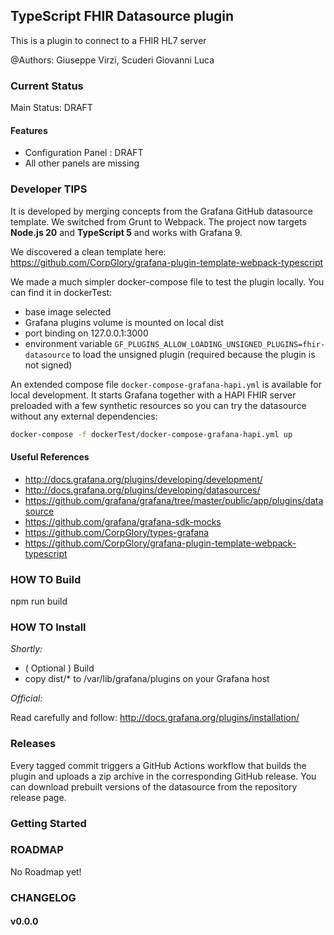 ## TypeScript FHIR Datasource plugin

This is a plugin to connect to a FHIR HL7 server 

@Authors: Giuseppe Virzì, Scuderi Giovanni Luca

### Current Status

Main Status: DRAFT

#### Features

- Configuration Panel : DRAFT
- All other panels are missing

### Developer TIPS

It is developed by merging concepts from the Grafana GitHub datasource template.
We switched from Grunt to Webpack.
The project now targets **Node.js 20** and **TypeScript 5** and works with Grafana 9.

We discovered a clean template here: 
https://github.com/CorpGlory/grafana-plugin-template-webpack-typescript

We made a much simpler docker-compose file to test the plugin locally.
You can find it in dockerTest:
- base image selected
- Grafana plugins volume is mounted on local dist
- port binding on 127.0.0.1:3000
- environment variable `GF_PLUGINS_ALLOW_LOADING_UNSIGNED_PLUGINS=fhir-datasource` to load the unsigned plugin
   (required because the plugin is not signed)

An extended compose file `docker-compose-grafana-hapi.yml` is available
for local development. It starts Grafana together with a HAPI FHIR server
preloaded with a few synthetic resources so you can try the datasource
without any external dependencies:

```bash
docker-compose -f dockerTest/docker-compose-grafana-hapi.yml up
```

#### Useful References
 
 - http://docs.grafana.org/plugins/developing/development/
 - http://docs.grafana.org/plugins/developing/datasources/
 - https://github.com/grafana/grafana/tree/master/public/app/plugins/datasource
 - https://github.com/grafana/grafana-sdk-mocks
 - https://github.com/CorpGlory/types-grafana
 - https://github.com/CorpGlory/grafana-plugin-template-webpack-typescript

### HOW TO Build

npm run build

### HOW TO Install

*Shortly:*

 * ( Optional ) Build 
 * copy dist/* to /var/lib/grafana/plugins on your Grafana host

*Official:*

Read carefully and follow:
http://docs.grafana.org/plugins/installation/

### Releases

Every tagged commit triggers a GitHub Actions workflow that builds the plugin
and uploads a zip archive in the corresponding GitHub release. You can download
prebuilt versions of the datasource from the repository release page.

### Getting Started


### ROADMAP

No Roadmap yet!

### CHANGELOG

#### v0.0.0
